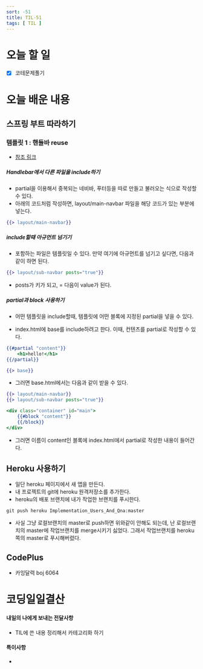 ```yaml
---
sort: -51
title: TIL-51
tags: [ TIL ]
---
```


# 오늘 할 일

- [x] 코테문제풀기

# 오늘 배운 내용  

## 스프링 부트 따라하기

### 템플릿 1 : 핸들바 reuse

* [참조 링크](http://jknack.github.io/handlebars.java/reuse.html)

##### Handlebar에서 다른 파일을 include하기

* partial을 이용해서 중복되는 네비바, 푸터등을 따로 만들고 불러오는 식으로 작성할 수 있다.
* 아래의 코드처럼 작성하면, layout/main-navbar 파일을 해당  코드가 있는 부분에 넣는다.

```handlebars
{{> layout/main-navbar}}
```

##### include할때 아규먼트 넘기기

* 포함하는 파일은 템플릿일 수 있다. 만약 여기에 아규먼트를 넘기고 싶다면, 다음과 같이 하면 된다.

```handlebars
{{> layout/sub-navbar posts="true"}}
```

* posts가 키가 되고, = 다음이 value가 된다.

##### partial과 block 사용하기

* 어떤 템플릿을 include할때, 템플릿에 어떤 블록에 지정된 partial을 넣을 수 있다.

* index.html에 base를 include하려고 한다. 이때, 컨텐츠를 partial로 작성할 수 있다.

```handlebars
{{#partial "content"}}
	<h1>hello!</h1>
{{/partial}}

{{> base}}
```

* 그러면 base.html에서는 다음과 같이 받을 수 있다.

```handlebars
{{> layout/main-navbar}}
{{> layout/sub-navbar posts="true"}}

<div class="container" id="main">
    {{#block "content"}}
    {{/block}}
</div>
```

* 그러면 이름이 content인 블록에 index.html에서 partial로 작성한 내용이 들어간다.



## Heroku 사용하기

* 일단 heroku 페이지에서 새 앱을 만든다.
* 내 프로젝트의 git에 heroku 원격저장소를 추가한다.
* heroku의 배포 브랜치에 내가 작업한 브랜치를 푸시한다.

```shell
git push heroku Implementation_Users_And_Qna:master
```

* 사실 그냥 로컬브랜치의 master로 push하면 위와같이 안해도 되는데, 난 로컬브랜치의 master에 작업브랜치를 merge시키기 싫었다. 그래서 작업브랜치를 heroku쪽의 master로 푸시해버렸다.



## CodePlus

* 카잉달력 boj 6064



# 코딩일일결산

#### 내일의 나에게 보내는 전달사항

* TIL에 쓴 내용 정리해서 카테고리화 하기

#### 특이사항

* 
